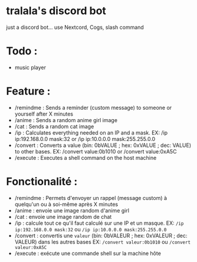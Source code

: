 # tralala's discord bot
just a discord bot...
use Nextcord, Cogs, slash command

# Todo :
- music player

# Feature :
- /remindme <msg> <time delay> <user> : Sends a reminder (custom message) to someone or yourself after X minutes
- /anime : Sends a random anime girl image
- /cat : Sends a random cat image
- /ip <ip> <mask> : Calculates everything needed on an IP and a mask. EX: /ip ip:192.168.0.0 mask:32 or /ip ip:10.0.0.0 mask:255.255.0.0
- /convert <value> : Converts a value (bin: 0bVALUE ; hex: 0xVALUE ; dec: VALUE) to other bases. EX: /convert value:0b1010 or /convert value:0xA5C
- /execute <command> : Executes a shell command on the host machine

# Fonctionalité :
- /remindme <msg> <time delay> <user> : Permets d'envoyer un rappel (message custom) à quelqu'un ou à soi-même après X minutes
- /anime : envoie une image random d'anime girl
- /cat : envoie une image random de chat
- /ip <ip> <mask> : calcule tout ce qu'il faut calculé sur une IP et un masque. EX: ``/ip ip:192.168.0.0 mask:32`` ou ``/ip ip:10.0.0.0 mask:255.255.0.0``
- /convert <valeur> : convertis une ``valeur`` (bin: 0bVALEUR ; hex: 0xVALEUR ; dec: VALEUR) dans les autres bases EX: ``/convert valeur:0b1010`` ou ``/convert valeur:0xA5C``
- /execute <command> : exécute une commande shell sur la machine hôte
